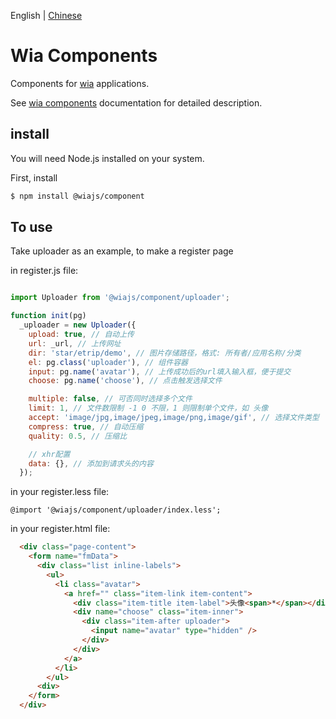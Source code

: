 English | [Chinese](./README.CN.md)

# Wia Components

Components for [wia](https://www.wia.pub) applications.

See [wia components](https://www.wia.pub/doc/component.html) documentation for detailed description.

## install

You will need Node.js installed on your system.

First, install

```bash
$ npm install @wiajs/component
```

## To use

Take uploader as an example, to make a register page

in register.js file:

```js

import Uploader from '@wiajs/component/uploader';

function init(pg)
  _uploader = new Uploader({
    upload: true, // 自动上传
    url: _url, // 上传网址
    dir: 'star/etrip/demo', // 图片存储路径，格式: 所有者/应用名称/分类
    el: pg.class('uploader'), // 组件容器
    input: pg.name('avatar'), // 上传成功后的url填入输入框，便于提交
    choose: pg.name('choose'), // 点击触发选择文件

    multiple: false, // 可否同时选择多个文件
    limit: 1, // 文件数限制 -1 0 不限，1 则限制单个文件，如 头像
    accept: 'image/jpg,image/jpeg,image/png,image/gif', // 选择文件类型
    compress: true, // 自动压缩
    quality: 0.5, // 压缩比

    // xhr配置
    data: {}, // 添加到请求头的内容
  });

```

in your register.less file:

```less
@import '@wiajs/component/uploader/index.less';
```

in your register.html file:

```html
  <div class="page-content">
    <form name="fmData">
      <div class="list inline-labels">
        <ul>
          <li class="avatar">
            <a href="" class="item-link item-content">
              <div class="item-title item-label">头像<span>*</span></div>
              <div name="choose" class="item-inner">
                <div class="item-after uploader">
                  <input name="avatar" type="hidden" />
                </div>
              </div>
            </a>
          </li>
        </ul>
      <div>
    </form>
  </div>
```
